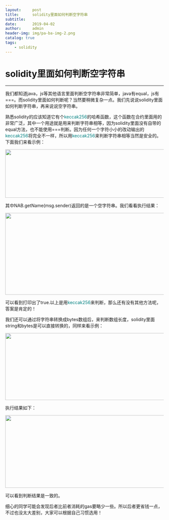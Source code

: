 ```yaml
---
layout:     post
title:      solidity里面如何判断空字符串
subtitle:   
date:       2019-04-02
author:     admin
header-img: img/pa-ba-img-2.png
catalog: true
tags:
    - solidity
---
```


# solidity里面如何判断空字符串

------

我们都知道java，js等其他语言里面判断空字符串非常简单，java有equal，js有===。而solidity里面如何判断呢？当然要稍微复杂一点。我们先说说solidity里面如何判断字符串，再来说说空字符串。

熟悉solidity的应该知道它有个<span style="color: #008080;">keccak256</span>的哈希函数，这个函数在合约里面用的非常广泛，其中一个用途就是用来判断字符串相等，因为solidity里面没有自带的equal方法，也不能使用===判断。因为任何一个字符小小的改动输出的<span style="color: #008080;">keccak256</span>将完全不一样，所以用<span style="color: #008080;">keccak256</span>来判断字符串相等当然是安全的。下面我们来看示例：

<img class="alignnone size-full wp-image-2036" src="https://www.blktime.com/img/p-zw-Snipaste_2019-02-19_12-13-15.png" alt="" width="806" height="154" />

其中NAB.getName(msg.sender)返回的是一个空字符串。我们看看执行结果：

<img class="alignnone size-large wp-image-2037" src="https://www.blktime.com/img/p-zw-Snipaste_2019-02-19_12-15-12-1024x333.png" alt="" width="800" height="260" />

可以看到打印出了true.以上是用<span style="color: #008080;">keccak256</span>来判断，那么还有没有其他方法呢，答案是肯定的！

我们还可以通过将字符串转换成bytes数组后，来判断数组长度，solidity里面string和bytes是可以直接转换的，同样来看示例：

<img class="alignnone size-full wp-image-2038" src="https://www.blktime.com/img/Snipaste_2019-02-19_12-18-15.png" alt="" width="684" height="213" />

执行结果如下：

<img class="alignnone size-large wp-image-2039" src="https://www.blktime.com/img/Snipaste_2019-02-19_12-18-58-1024x296.png" alt="" width="800" height="231" />

可以看到判断结果是一致的。

细心的同学可能会发现后者比前者消耗的gas要略少一些。所以后者更省钱一点，不过也没太大差别，大家可以根据自己习惯选用！

&nbsp;

&nbsp;